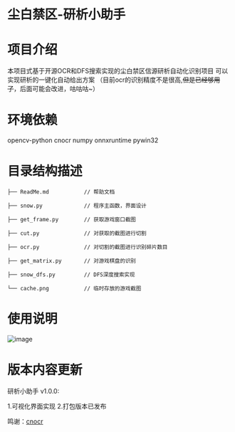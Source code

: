 # 尘白禁区-研析小助手

# 项目介绍
本项目式基于开源OCR和DFS搜索实现的尘白禁区信源研析自动化识别项目
可以实现研析的一键化自动给出方案
（目前ocr的识别精度不是很高,~~但是已经够用了~~，后面可能会改进，咕咕咕~）
 
# 环境依赖
opencv-python
cnocr
numpy
onnxruntime
pywin32
 
# 目录结构描述
    ├── ReadMe.md           // 帮助文档
    
    ├── snow.py             // 程序主函数，界面设计
    
    ├── get_frame.py        // 获取游戏窗口截图

    ├── cut.py              // 对获取的截图进行切割
    
    ├── ocr.py              // 对切割的截图进行识别碎片数目

    ├── get_matrix.py       // 对游戏棋盘的识别

    ├── snow_dfs.py         // DFS深度搜索实现
    
    └── cache.png           // 临时存放的游戏截图
 
# 使用说明
 
 ![image](https://github.com/yuyunmi/cbjq-yx/assets/120000886/611a0974-ac0f-4c48-83b1-0dfcf94620e4)

 
# 版本内容更新

研析小助手 v1.0.0:  

  1.可视化界面实现
  2.打包版本已发布

鸣谢：[cnocr](https://github.com/shiwen1234/cnocr)
 

